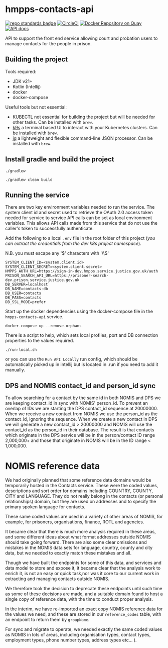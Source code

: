 # hmpps-contacts-api
[![repo standards badge](https://img.shields.io/badge/dynamic/json?color=blue&style=flat&logo=github&label=MoJ%20Compliant&query=%24.result&url=https%3A%2F%2Foperations-engineering-reports.cloud-platform.service.justice.gov.uk%2Fapi%2Fv1%2Fcompliant_public_repositories%2Fhmpps-contacts-api)](https://operations-engineering-reports.cloud-platform.service.justice.gov.uk/public-github-repositories.html#hmpps-contacts-api "Link to report")
[![CircleCI](https://dl.circleci.com/status-badge/img/gh/ministryofjustice/hmpps-contacts-api/tree/main.svg?style=svg)](https://dl.circleci.com/status-badge/redirect/gh/ministryofjustice/hmpps-contacts-api/tree/main)
[![Docker Repository on Quay](https://quay.io/repository/hmpps/hmpps-contacts-api/status "Docker Repository on Quay")](https://quay.io/repository/hmpps/hmpps-contacts-api)
[![API docs](https://img.shields.io/badge/API_docs-view-85EA2D.svg?logo=swagger)](https://contacts-api-dev.hmpps.service.justice.gov.uk/swagger-ui/index.html#/)

API to support the front end service allowing court and probation users to manage contacts for the people in prison.

## Building the project

Tools required:

* JDK v21+
* Kotlin (Intellij)
* docker
* docker-compose

Useful tools but not essential:

* KUBECTL not essential for building the project but will be needed for other tasks. Can be installed with `brew`.
* [k9s](https://k9scli.io/) a terminal based UI to interact with your Kubernetes clusters. Can be installed with `brew`.
* [jq](https://jqlang.github.io/jq/) a lightweight and flexible command-line JSON processor. Can be installed with `brew`.

## Install gradle and build the project

```
./gradlew
```

```
./gradlew clean build
```

## Running the service

There are two key environment variables needed to run the service. The system client id and secret used to retrieve the OAuth 2.0 access token needed for service to service API calls can be set as local environment variables.
This allows API calls made from this service that do not use the caller's token to successfully authenticate.

Add the following to a local `.env` file in the root folder of this project (_you can extract the credentials from the dev k8s project namespace_).

N.B. you must escape any '$' characters with '\\$'

```
SYSTEM_CLIENT_ID=<system.client.id>
SYSTEM_CLIENT_SECRET=<system.client.secret>
HMPPS_AUTH_URL=https://sign-in-dev.hmpps.service.justice.gov.uk/auth
PRISON_SEARCH_API_URL=https://prisoner-search-dev.prison.service.justice.gov.uk
DB_SERVER=localhost
DB_NAME=contacts-db
DB_USER=contacts
DB_PASS=contacts
DB_SSL_MODE=prefer
```

Start up the docker dependencies using the docker-compose file in the `hmpps-contacts-api` service.

```
docker-compose up --remove-orphans
```

There is a script to help, which sets local profiles, port and DB connection properties to the
values required.

```
./run-local.sh
```

or you can use the `Run API Locally` run config, which should be automatically picked up in intellij but is located in .run if you need to add it manually.

## DPS and NOMIS contact_id and person_id sync
To allow searching for a contact by the same id in both NOMIS and DPS we are keeping contact_id in sync with NOMIS' person_id.
To prevent an overlap of IDs we are starting the DPS contact_id sequence at 20000000. 
When we receive a new contact from NOMIS we use the person_id as the contact_id, ignoring the sequence.
When we create a new contact in DPS we will generate a new contact_id > 20000000 and NOMIS will use the contact_id as the person_id in their database.
The result is that contacts which originate in the DPS service will be in the person/contact ID range 2,000,000+ and those that originate in NOMIS will be in the ID range < 1,000,000.

# NOMIS reference data

We had originally planned that some reference data domains would be temporarily hosted in the Contacts service. 
These were the coded values, descriptions and sort order for domains including COUNTRY, COUNTY, CITY and LANGUAGE.
They do not really belong in the contacts (or personal relationships) domain, but they are used on addresses and to 
specify the primary spoken language for contacts.

These same coded values are used in a variety of other areas of NOMIS, for example, for prisoners, organisations, finance, ROTL and agencies.

It became clear that there is much more analysis required in these areas, and some different ideas about what format addresses outside NOMIS 
should take going forward. There are also some clear omissions and mistakes in the NOMIS data sets for language, country, county 
and city data, but we needed to exactly match these mistakes and all.

Though we have built the endpoints for some of this data, and services and data model to store and expose it, it became clear that the 
analysis work to enrich it, is not an easy or quick task,nor was it core to our current work in extracting and managing contacts outside NOMIS.

We therefore took the decision to deprecate these endpoints until such time as some of these decisions are made, and a suitable domain found
to host a single copy of reference data, with the time to conduct proper analysis.

In the interim, we have re-imported an exact copy NOMIS reference data for the values we need, and these are stored in our `reference_codes` 
table, with an endpoint to return them by `groupName`. 

For sync and migrate to operate, we needed exactly the same coded values as NOMIS in lots of areas, including organisation types, contact types, 
employment types, phone number types, address types etc... ).  

